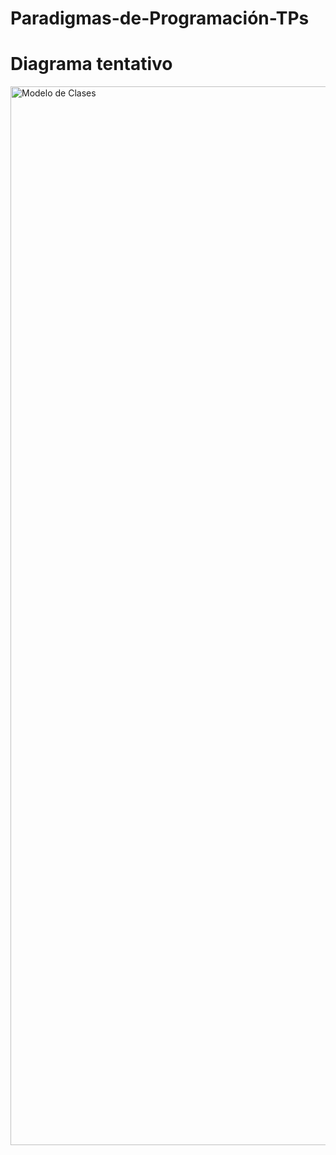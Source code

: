 ﻿# Paradigmas-de-Programación-TPs

<h1>Diagrama tentativo</h1>
<img width="2840" height="1694" alt="Modelo de Clases" src="https://github.com/user-attachments/assets/c037692c-d672-4a9f-aaf2-53e32422d937" />

